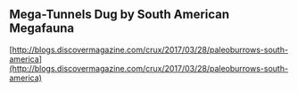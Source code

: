## Mega-Tunnels Dug by South American Megafauna
  
  [http://blogs.discovermagazine.com/crux/2017/03/28/paleoburrows-south-america](http://blogs.discovermagazine.com/crux/2017/03/28/paleoburrows-south-america)